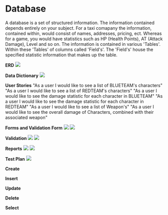 # Database
A database is a set of structured information. The information contained depends entirely on your subject. For a taxi comapany the information, contained within, would consist of names, addresses, pricing, ect. Whereas for a game, you would have statistics such as HP (Health Points), AT (Attack Damage), Level and so on. The information is contained in various 'Tables'. Within these 'Tables' of columns called 'Field's'. The 'Field's' house the specified statistic information that makes up the table.    


**ERD**
![](https://i.imgur.com/5vEVdFi.png)


**Data Dictionary**
![](https://i.imgur.com/7kqx1X9.png)


**User Stories**
"As a user I would like to see a list of BLUETEAM's characters"
"As a user I would like to see a list of REDTEAM's characters"
"As a user I would like to see the damage statistic for each character in BLUETEAM"
"As a user I would like to see the damage statistic for each character in REDTEAM"
"As a user I would like to see a list of Weapon's"
"As a user I would like to see the overall damage of Characters, combined with their associated weapon"


**Forms and Validation**
**Form**
![](https://i.imgur.com/oDx8F0f.png)
![](https://i.imgur.com/2zYLgBf.png)

**Validation**
![](https://i.imgur.com/Zs2PO62.png)
![](https://i.imgur.com/azOmQ8s.png)


**Reports**
![](https://i.imgur.com/Eqcv2Dd.png)
![](https://i.imgur.com/UjIEg8B.png)

**Test Plan**
![](https://i.imgur.com/kiTTOht.png)


**Create**


**Insert**


**Update**


**Delete**


**Select**
